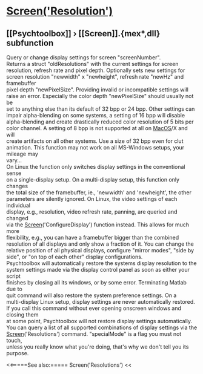 # [Screen('Resolution')](Screen-Resolution) 
## [[Psychtoolbox]] &#8250; [[Screen]].{mex*,dll} subfunction


Query or change display settings for screen "screenNumber".  
Returns a struct "oldResolutions" with the current settings for screen  
resolution, refresh rate and pixel depth. Optionally sets new settings for  
screen resolution "newwidth" x "newheight", refresh rate "newHz" and framebuffer  
pixel depth "newPixelSize". Providing invalid or incompatible settings will  
raise an error. Especially the color depth "newPixelSize" should usually not be  
set to anything else than its default of 32 bpp or 24 bpp. Other settings can  
impair alpha-blending on some systems, a setting of 16 bpp will disable  
alpha-blending and create drastically reduced color resolution of  5 bits per  
color channel. A setting of 8 bpp is not supported at all on [MacOS](MacOS)/X and will  
create artifacts on all other systems. Use a size of 32 bpp even for clut  
animation. This function may not work on all MS-Windows setups, your mileage may  
vary...  
On Linux the function only switches display settings in the conventional sense  
on a single-display setup. On a multi-display setup, this function only changes  
the total size of the framebuffer, ie., 'newwidth' and 'newheight', the other  
parameters are silently ignored. On Linux, the video settings of each individual  
display, e.g., resolution, video refresh rate, panning, are queried and changed  
via the [Screen](Screen)('ConfigureDisplay') function instead. This allows for much more  
flexibility, e.g., you can have a framebuffer bigger than the combined  
resolution of all displays and only show a fraction of it. You can change the  
relative position of all physical displays, configure "mirror modes", "side by  
side", or "on top of each other" display configurations.  
Psychtoolbox will automatically restore the systems display resolution to the  
system settings made via the display control panel as soon as either your script  
finishes by closing all its windows, or by some error. Terminating Matlab due to  
quit command will also restore the system preference settings. On a  
multi-display Linux setup, display settings are never automatically restored.  
If you call this command without ever opening onscreen windows and closing them  
at some point, Psychtoolbox will not restore display settings automatically.  
You can query a list of all supported combinations of display settings via the  
[Screen](Screen)('Resolutions') command. "specialMode" is a flag you must not touch,  
unless you really know what you're doing, that's why we don't tell you its  
purpose.  


<<=====See also:=====
Screen('Resolutions')
<<